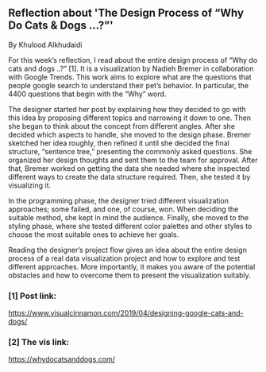 ## Reflection about 'The Design Process of “Why Do Cats & Dogs ...?”'

By Khulood Alkhudaidi


<p> For this week’s reflection, I read about the entire design process of “Why do cats and dogs ..?” [1]. It is a visualization by Nadieh Bremer in collaboration with Google Trends. This work aims to explore what are the questions that people google search to understand their pet’s behavior. In particular, the 4400 questions that begin with the “Why” word.</p> 
<p> The designer started her post by explaining how they decided to go with this idea by proposing different topics and narrowing it down to one. Then she began to think about the concept from different angles. After she decided which aspects to handle, she moved to the design phase. Bremer sketched her idea roughly, then refined it until she decided the final structure, “sentence tree,” presenting the commonly asked questions. She organized her design thoughts and sent them to the team for approval. After that, Bremer worked on getting the data she needed where she inspected different ways to create the data structure required. Then,  she tested it by visualizing it. </p>
<p> In the programming phase, the designer tried different visualization approaches; some failed, and one, of course, won. When deciding the suitable method, she kept in mind the audience. Finally, she moved to the styling phase, where she tested different color palettes and other styles to choose the most suitable ones to achieve her goals. </p>
<p> Reading the designer’s project flow gives an idea about the entire design process of a real data visualization project and how to explore and test different approaches. More importantly, it makes you aware of the potential obstacles and how to overcome them to present the visualization suitably. </p>


### [1] Post link:
https://www.visualcinnamon.com/2019/04/designing-google-cats-and-dogs/

### [2] The vis link:
https://whydocatsanddogs.com/
